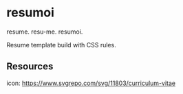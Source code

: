 # resumoi
resume. resu-me. resumoi.

Resume template build with CSS rules.


## Resources

icon: https://www.svgrepo.com/svg/11803/curriculum-vitae
